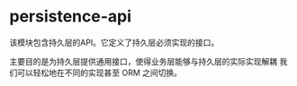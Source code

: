 # persistence-api

该模块包含持久层的API。它定义了持久层必须实现的接口。

主要目的是为持久层提供通用接口，使得业务层能够与持久层的实际实现解耦
我们可以轻松地在不同的实现甚至 ORM 之间切换。